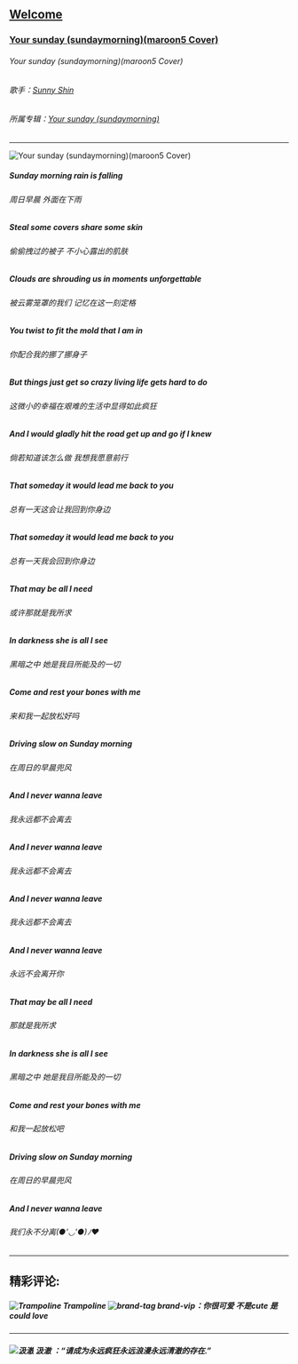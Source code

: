 ## [Welcome  ](https://zkeq.github.io/zkeq/%C2%B7index.htm)

### [Your sunday (sundaymorning)(maroon5 Cover)](https://music.163.com/#/song?id=1323090317)
###### Your sunday (sundaymorning)(maroon5 Cover)
###### 歌手：[Sunny Shin](https://music.163.com/artist?id=30606835)

###### 所属专辑：[Your sunday (sundaymorning)](https://music.163.com/album?id=74251857)

------------
![Your sunday (sundaymorning)(maroon5 Cover)](http://p1.music.126.net/8WF4ySTvXgWnoDkMp59UEg==/109951163648039084.jpg "Your sunday (sundaymorning)(maroon5 Cover)")


##### Sunday morning rain is falling

###### 周日早晨 外面在下雨

##### Steal some covers share some skin

###### 偷偷拽过的被子 不小心露出的肌肤

##### Clouds are shrouding us in moments unforgettable

###### 被云雾笼罩的我们 记忆在这一刻定格

##### You twist to fit the mold that I am in

###### 你配合我的挪了挪身子

##### But things just get so crazy living life gets hard to do

###### 这微小的幸福在艰难的生活中显得如此疯狂

##### And I would gladly hit the road get up and go if I knew

###### 倘若知道该怎么做 我想我愿意前行

##### That someday it would lead me back to you

###### 总有一天这会让我回到你身边

##### That someday it would lead me back to you

###### 总有一天我会回到你身边

##### That may be all I need

###### 或许那就是我所求

##### In darkness she is all I see

###### 黑暗之中 她是我目所能及的一切

##### Come and rest your bones with me

###### 来和我一起放松好吗

##### Driving slow on Sunday morning

###### 在周日的早晨兜风

##### And I never wanna leave

###### 我永远都不会离去

##### And I never wanna leave

###### 我永远都不会离去

##### And I never wanna leave

###### 我永远都不会离去

##### And I never wanna leave

###### 永远不会离开你

##### That may be all I need

###### 那就是我所求

##### In darkness she is all I see

###### 黑暗之中 她是我目所能及的一切

##### Come and rest your bones with me

###### 和我一起放松吧

##### Driving slow on Sunday morning

###### 在周日的早晨兜风

##### And I never wanna leave

###### 我们永不分离(●'◡'●)ﾉ❤
-----------------



## 精彩评论:
##### ![TrampoIine](https://p2.music.126.net/2-e_KETGzY09k2XLThT3Pg==/109951165101858579.jpg?param=50y50)  TrampoIine  ![brand-tag brand-vip](https://p1.music.126.net/y8pM-M1mytg6B1ThedCbJA==/109951163709550847.png?param=35y10)：你很可爱 不是cute 是could love
---------------------------------
##### ![汲澈](https://p2.music.126.net/_ygdojWY5Lfoz0DxPEp28g==/109951164570328972.jpg?param=50y50)  汲澈  ：“请成为永远疯狂永远浪漫永远清澈的存在.”

<audio id="bgmMusic" src="http://music.163.com/song/media/outer/url?id=1323090317.mp3" preload="auto" type="audio/mp3" autoplay ></audio>
